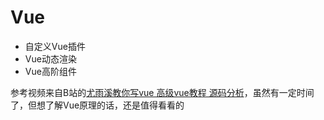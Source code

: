 # Vue

- 自定义Vue插件
- Vue动态渲染
- Vue高阶组件

参考视频来自B站的[尤雨溪教你写vue 高级vue教程 源码分析](https://www.bilibili.com/video/BV1d4411v7UX)，虽然有一定时间了，但想了解Vue原理的话，还是值得看看的